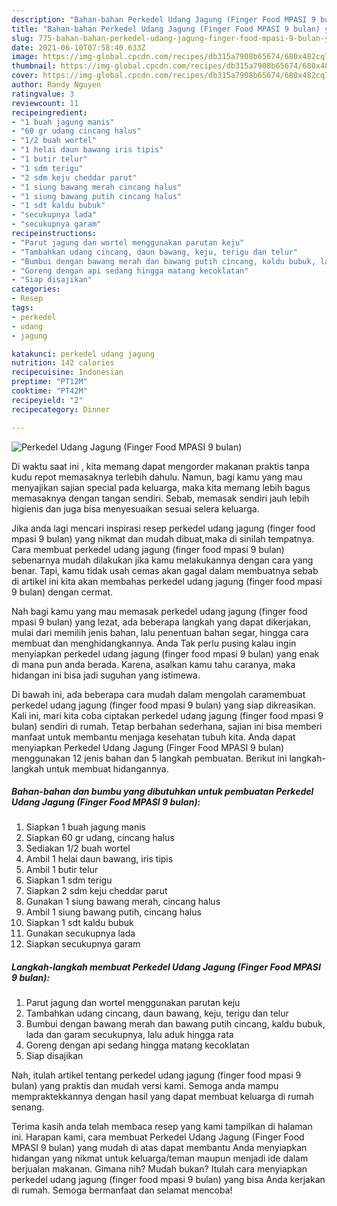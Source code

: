 ```yaml
---
description: "Bahan-bahan Perkedel Udang Jagung (Finger Food MPASI 9 bulan) yang enak Untuk Jualan"
title: "Bahan-bahan Perkedel Udang Jagung (Finger Food MPASI 9 bulan) yang enak Untuk Jualan"
slug: 775-bahan-bahan-perkedel-udang-jagung-finger-food-mpasi-9-bulan-yang-enak-untuk-jualan
date: 2021-06-10T07:58:40.633Z
image: https://img-global.cpcdn.com/recipes/db315a7908b65674/680x482cq70/perkedel-udang-jagung-finger-food-mpasi-9-bulan-foto-resep-utama.jpg
thumbnail: https://img-global.cpcdn.com/recipes/db315a7908b65674/680x482cq70/perkedel-udang-jagung-finger-food-mpasi-9-bulan-foto-resep-utama.jpg
cover: https://img-global.cpcdn.com/recipes/db315a7908b65674/680x482cq70/perkedel-udang-jagung-finger-food-mpasi-9-bulan-foto-resep-utama.jpg
author: Randy Nguyen
ratingvalue: 3
reviewcount: 11
recipeingredient:
- "1 buah jagung manis"
- "60 gr udang cincang halus"
- "1/2 buah wortel"
- "1 helai daun bawang iris tipis"
- "1 butir telur"
- "1 sdm terigu"
- "2 sdm keju cheddar parut"
- "1 siung bawang merah cincang halus"
- "1 siung bawang putih cincang halus"
- "1 sdt kaldu bubuk"
- "secukupnya lada"
- "secukupnya garam"
recipeinstructions:
- "Parut jagung dan wortel menggunakan parutan keju"
- "Tambahkan udang cincang, daun bawang, keju, terigu dan telur"
- "Bumbui dengan bawang merah dan bawang putih cincang, kaldu bubuk, lada dan garam secukupnya, lalu aduk hingga rata"
- "Goreng dengan api sedang hingga matang kecoklatan"
- "Siap disajikan"
categories:
- Resep
tags:
- perkedel
- udang
- jagung

katakunci: perkedel udang jagung 
nutrition: 142 calories
recipecuisine: Indonesian
preptime: "PT12M"
cooktime: "PT42M"
recipeyield: "2"
recipecategory: Dinner

---
```



![Perkedel Udang Jagung (Finger Food MPASI 9 bulan)](https://img-global.cpcdn.com/recipes/db315a7908b65674/680x482cq70/perkedel-udang-jagung-finger-food-mpasi-9-bulan-foto-resep-utama.jpg)

Di waktu  saat ini , kita memang dapat mengorder makanan praktis tanpa kudu repot memasaknya terlebih dahulu. Namun, bagi kamu yang mau menyajikan sajian special pada keluarga, maka kita memang lebih bagus memasaknya dengan tangan sendiri. Sebab, memasak sendiri jauh lebih higienis dan juga bisa menyesuaikan sesuai selera keluarga.

Jika anda lagi mencari inspirasi resep perkedel udang jagung (finger food mpasi 9 bulan) yang nikmat dan mudah dibuat,maka di sinilah tempatnya. Cara membuat perkedel udang jagung (finger food mpasi 9 bulan)  sebenarnya mudah dilakukan jika kamu melakukannya dengan cara yang benar. Tapi, kamu tidak usah cemas akan gagal dalam membuatnya 
sebab di artikel ini kita akan membahas perkedel udang jagung (finger food mpasi 9 bulan) dengan cermat.  



Nah bagi kamu yang mau memasak perkedel udang jagung (finger food mpasi 9 bulan) yang lezat, ada beberapa langkah yang dapat dikerjakan, mulai dari memilih jenis bahan, lalu penentuan bahan segar, hingga cara membuat dan menghidangkannya. Anda Tak perlu pusing kalau ingin menyiapkan perkedel udang jagung (finger food mpasi 9 bulan) yang enak di mana pun anda berada. Karena, asalkan kamu  tahu caranya, maka hidangan ini bisa jadi suguhan yang istimewa.

Di bawah ini, ada beberapa cara mudah dalam mengolah caramembuat perkedel udang jagung (finger food mpasi 9 bulan) yang siap dikreasikan. Kali ini, mari kita coba ciptakan perkedel udang jagung (finger food mpasi 9 bulan) sendiri di rumah. Tetap berbahan sederhana, sajian ini bisa memberi manfaat untuk membantu menjaga kesehatan tubuh kita. Anda dapat menyiapkan Perkedel Udang Jagung (Finger Food MPASI 9 bulan) menggunakan 12 jenis bahan dan 5 langkah pembuatan. Berikut ini langkah-langkah untuk membuat hidangannya.

<!--inarticleads1-->

##### Bahan-bahan dan bumbu yang dibutuhkan untuk pembuatan Perkedel Udang Jagung (Finger Food MPASI 9 bulan):

1. Siapkan 1 buah jagung manis
1. Siapkan 60 gr udang, cincang halus
1. Sediakan 1/2 buah wortel
1. Ambil 1 helai daun bawang, iris tipis
1. Ambil 1 butir telur
1. Siapkan 1 sdm terigu
1. Siapkan 2 sdm keju cheddar parut
1. Gunakan 1 siung bawang merah, cincang halus
1. Ambil 1 siung bawang putih, cincang halus
1. Siapkan 1 sdt kaldu bubuk
1. Gunakan secukupnya lada
1. Siapkan secukupnya garam




<!--inarticleads2-->

##### Langkah-langkah membuat Perkedel Udang Jagung (Finger Food MPASI 9 bulan):

1. Parut jagung dan wortel menggunakan parutan keju
1. Tambahkan udang cincang, daun bawang, keju, terigu dan telur
1. Bumbui dengan bawang merah dan bawang putih cincang, kaldu bubuk, lada dan garam secukupnya, lalu aduk hingga rata
1. Goreng dengan api sedang hingga matang kecoklatan
1. Siap disajikan




Nah, itulah artikel tentang  perkedel udang jagung (finger food mpasi 9 bulan)  yang praktis dan mudah versi kami. Semoga anda mampu mempraktekkannya dengan hasil yang dapat membuat keluarga di rumah senang. 

Terima kasih anda telah membaca resep yang kami tampilkan di halaman ini. Harapan kami, cara membuat  Perkedel Udang Jagung (Finger Food MPASI 9 bulan) yang mudah di atas dapat membantu Anda menyiapkan hidangan yang nikmat untuk keluarga/teman maupun menjadi ide dalam berjualan makanan. Gimana nih? Mudah bukan? Itulah cara menyiapkan perkedel udang jagung (finger food mpasi 9 bulan) yang bisa Anda kerjakan di rumah. Semoga bermanfaat dan selamat mencoba!

